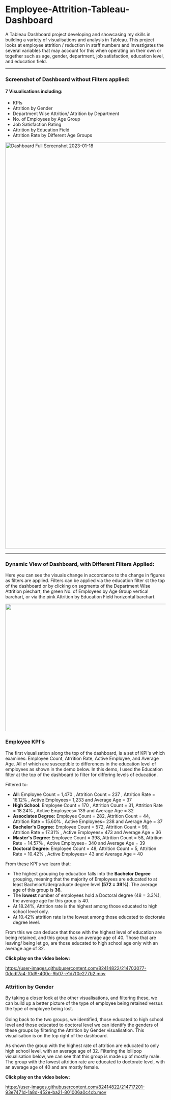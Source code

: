 # Employee-Attrition-Tableau-Dashboard
A Tableau Dashboard project developing and showcasing my skills in building a variety of visualisations and analysis in Tableau. 
This project looks at employee attrition / reduction in staff numbers and investigates the several variables that may account for this when operating on their own or together such as age, gender, department, job satisfaction, education level, and education field. 



---




### Screenshot of Dashboard without Filters applied:
#### 7 Visualisations including:
- KPIs
- Attrition by Gender
- Department Wise Attrition/ Attrition by Department
- No. of Employees by Age Group
- Job Satisfaction Rating
- Attrition by Education Field
- Attrition Rate by Different Age Groups

<img width="1277" alt="Dashboard Full Screenshot 2023-01-18 " src="https://user-images.githubusercontent.com/82414822/213273781-2d66b364-ca82-4bf5-ac85-0059733fc9aa.png">


---



### Dynamic View of Dashboard, with Different Filters Applied:

Here you can see the visuals change in accordance to the change in figures as filters are applied.
Filters can be applied via the education filter st the top of the dashboard or by clicking on segments of the Department Wise Attrition piechart, the green  No. of Employees by Age Group vertical barchart, or via the pink Attrition by Education Field horizontal barchart.


<a href="https://github.com/MarshaC713/Employee-Attrition-Tableau-Dashboard">
<img src="https://media.giphy.com/media/5Q4h5wS4dDmvDeQJsS/giphy.gif" width="600" height="400"/></a>


### Employee KPI's

The first visualisation along the top of the dashboard, is a set of KPI's which examines: Employee Count, Atrrition Rate, Active Employee, and Average Age. All of which are susceptible to differences in the education level of employees as shown in the demo below.  In this demo, I used the Education filter at the top of the dashboard to filter for differing levels of education.

Filtered to:
- **All**: Employee Count = 1,470 , Attrition Count = 237 , Attrition Rate = 16.12% , Active Employees= 1,233 and Average Age = 37
- **High School:**  Employee Count = 170 , Attrition Count = 31, Attrition Rate = 18.24% , Active Employees= 139 and Average Age = 32
- **Associates Degree:**  Employee Count = 282, Attrition Count = 44, Attrition Rate = 15.60% , Active Employees= 238 and Average Age = 37
- **Bachelor's Degree:**  Employee Count = 572, Attrition Count = 99, Attrition Rate = 17.31% , Active Employees= 473 and Average Age = 36
- **Master's Degree:**  Employee Count = 398, Attrition Count = 58, Attrition Rate = 14.57% , Active Employees= 340 and Average Age = 39
- **Doctoral Degree:**  Employee Count = 48, Attrition Count = 5, Attrition Rate = 10.42% , Active Employees= 43 and Average Age = 40

From these KPI's we learn that: 
- The highest grouping by education falls into the **Bachelor Degree** grouping, meaning that the majority of Employees are educated to at least Bachelor/Udergraduate degree level **(572 = 39%)**. The average age of this group is **36**.
- The **lowest** number of employees hold a Doctoral degree (48 = 3.3%), the average age for this group is 40.
- At 18.24%, Attrition rate is the highest among those educated to high school level only. 
- At 10.42% attrition rate is the lowest among those educated to doctorate degree level.

From this we can deduce that those with the highest level of education are being retained, and this group has an average age of 40. Those that are leaving/ being let go, are those educated to high school age only with an average age of 32.

**Click play on the video below:**

https://user-images.githubusercontent.com/82414822/214703077-0dcdf7a4-f0d9-400c-9b07-e1d7f0e277b2.mov


### Attrition by Gender

By taking a closer look at the other visualisations,  and filtering these,  we can build up a better picture of the type of employee being retained versus the type of employee being lost.
<br> <br>
Going back to the two groups, we identified,  those educated to high school level and those educated to doctoral level we can identify the genders of these groups by filtering the Attrition by Gender visualisation.  This visualisation is on the top right of the dashboard.

As shown the group with the highest rate of attrition are educated to only high school level, with an average age of 32.  Filtering the lollipop visualisation below, we can see that this group is made up of mostly male.
The group with the lowest attrition rate are educated to doctorate level, with an average age of 40 and are mostly female.

**Click play on the video below:**

https://user-images.githubusercontent.com/82414822/214717201-93e7471d-1a8d-452e-ba21-801006a0c4cb.mov




